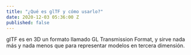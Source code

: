 ```yaml
---
title: "¿Qué es glTF y cómo usarlo?"
date: 2020-12-03 05:36:00 Z
published: false
---
```


glTF es en 3D un formato llamado GL Transmission Format, y sirve nada más y nada menos que para representar modelos en tercera dimensión. 

